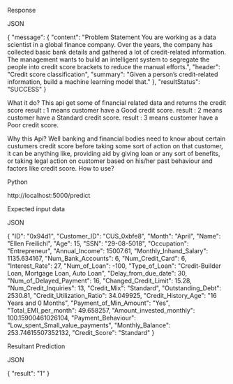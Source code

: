 Response


JSON








{
  "message": {
    "content": "Problem Statement You are working as a data scientist in a global finance company. Over the years, the company has collected basic bank details and gathered a lot of credit-related information. The management wants to build an intelligent system to segregate the people into credit score brackets to reduce the manual efforts.",
    "header": "Credit score classification",
    "summary": "Given a person’s credit-related information, build a machine learning model that."
  },
  "resultStatus": "SUCCESS"
}




What it do?
This api get some of financial related data and returns the credit score
result : 1 means customer have a Good credit score.
result : 2 means customer have a Standard credit score.
result : 3 means customer have a Poor credit score.

Why this Api?
Well banking and financial bodies need to know about certain custumers credit score before taking some sort of action on that customer, it can be anything like, providing aid by giving loan or any sort of benefits, or taking legal action on customer based on his/her past behaviour and factors like credit score.
How to use?


Python








http://localhost:5000/predict


Expected input data


JSON








{
  "ID": "0x94d1",
  "Customer_ID": "CUS_0xbfe8",
  "Month": "April",
  "Name": "Ellen Freilichl",
  "Age": 15,
  "SSN": "29-08-5018",
  "Occupation": "Entrepreneur",
  "Annual_Income": 15007.61,
  "Monthly_Inhand_Salary": 1135.634167,
  "Num_Bank_Accounts": 6,
  "Num_Credit_Card": 6,
  "Interest_Rate": 27,
  "Num_of_Loan": -100,
  "Type_of_Loan": "Credit-Builder Loan, Mortgage Loan, Auto Loan",
  "Delay_from_due_date": 30,
  "Num_of_Delayed_Payment": 16,
  "Changed_Credit_Limit": 15.28,
  "Num_Credit_Inquiries": 13,
  "Credit_Mix": "Standard",
  "Outstanding_Debt": 2530.81,
  "Credit_Utilization_Ratio": 34.049925,
  "Credit_History_Age": "16 Years and 0 Months",
  "Payment_of_Min_Amount": "Yes",
  "Total_EMI_per_month": 49.658257,
  "Amount_invested_monthly": 100.15900461026104,
  "Payment_Behaviour": "Low_spent_Small_value_payments",
  "Monthly_Balance": 253.74615507352132,
  "Credit_Score": "Standard"
}


Resultant Prediction


JSON








{
    "result": "1"
}




